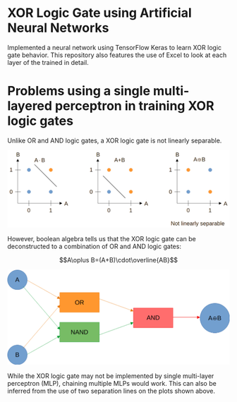 # XOR Logic Gate using Artificial Neural Networks
Implemented a neural network using TensorFlow Keras to learn XOR logic gate behavior. This repository also features the use of Excel to look at each layer of the trained in detail.

# Problems using a single multi-layered perceptron in training XOR logic gates
Unlike OR and AND logic gates, a XOR logic gate is not linearly separable.

![Classification Plots](image.png)

However, boolean algebra tells us that the XOR logic gate can be deconstructed to a combination of OR and AND logic gates:

$$A\oplus B=(A+B)\cdot\overline{AB}$$

![Abstracted Neural Network](image-1.png)

While the XOR logic gate may not be implemented by single multi-layer perceptron (MLP), chaining multiple MLPs would work. This can also be inferred from the use of two separation lines on the plots shown above.
